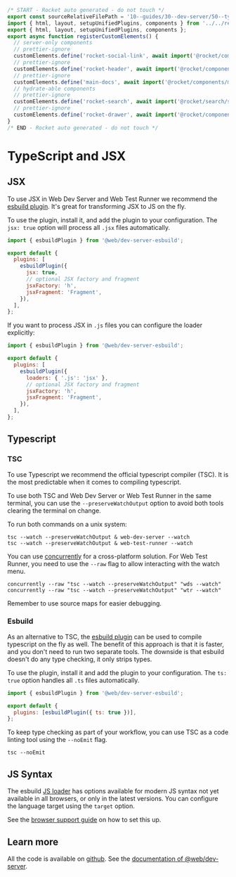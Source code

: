 ```js server
/* START - Rocket auto generated - do not touch */
export const sourceRelativeFilePath = '10--guides/30--dev-server/50--typescript-and-jsx.rocket.md';
import { html, layout, setupUnifiedPlugins, components } from '../../recursive.data.js';
export { html, layout, setupUnifiedPlugins, components };
export async function registerCustomElements() {
  // server-only components
  // prettier-ignore
  customElements.define('rocket-social-link', await import('@rocket/components/social-link.js').then(m => m.RocketSocialLink));
  // prettier-ignore
  customElements.define('rocket-header', await import('@rocket/components/header.js').then(m => m.RocketHeader));
  // prettier-ignore
  customElements.define('main-docs', await import('@rocket/components/main-docs.js').then(m => m.MainDocs));
  // hydrate-able components
  // prettier-ignore
  customElements.define('rocket-search', await import('@rocket/search/search.js').then(m => m.RocketSearch));
  // prettier-ignore
  customElements.define('rocket-drawer', await import('@rocket/components/drawer.js').then(m => m.RocketDrawer));
}
/* END - Rocket auto generated - do not touch */
```

# TypeScript and JSX

## JSX

To use JSX in Web Dev Server and Web Test Runner we recommend the [esbuild plugin](../../docs/dev-server/plugins/esbuild.md). It's great for transforming JSX to JS on the fly.

To use the plugin, install it, and add the plugin to your configuration. The `jsx: true` option will process all `.jsx` files automatically.

```js
import { esbuildPlugin } from '@web/dev-server-esbuild';

export default {
  plugins: [
    esbuildPlugin({
      jsx: true,
      // optional JSX factory and fragment
      jsxFactory: 'h',
      jsxFragment: 'Fragment',
    }),
  ],
};
```

If you want to process JSX in `.js` files you can configure the loader explicitly:

```js
import { esbuildPlugin } from '@web/dev-server-esbuild';

export default {
  plugins: [
    esbuildPlugin({
      loaders: { '.js': 'jsx' },
      // optional JSX factory and fragment
      jsxFactory: 'h',
      jsxFragment: 'Fragment',
    }),
  ],
};
```

## Typescript

### TSC

To use Typescript we recommend the official typescript compiler (TSC). It is the most predictable when it comes to compiling typescript.

To use both TSC and Web Dev Server or Web Test Runner in the same terminal, you can use the `--preserveWatchOutput` option to avoid both tools clearing the terminal on change.

To run both commands on a unix system:

```
tsc --watch --preserveWatchOutput & web-dev-server --watch
tsc --watch --preserveWatchOutput & web-test-runner --watch
```

You can use [concurrently](https://www.npmjs.com/package/concurrently) for a cross-platform solution. For Web Test Runner, you need to use the `--raw` flag to allow interacting with the watch menu.

```
concurrently --raw "tsc --watch --preserveWatchOutput" "wds --watch"
concurrently --raw "tsc --watch --preserveWatchOutput" "wtr --watch"
```

Remember to use source maps for easier debugging.

### Esbuild

As an alternative to TSC, the [esbuild plugin](../../docs/dev-server/plugins/esbuild.md) can be used to compile typescript on the fly as well. The benefit of this approach is that it is faster, and you don't need to run two separate tools. The downside is that esbuild doesn't do any type checking, it only strips types.

To use the plugin, install it and add the plugin to your configuration. The `ts: true` option handles all `.ts` files automatically.

```js
import { esbuildPlugin } from '@web/dev-server-esbuild';

export default {
  plugins: [esbuildPlugin({ ts: true })],
};
```

To keep type checking as part of your workflow, you can use TSC as a code linting tool using the `--noEmit` flag.

```
tsc --noEmit
```

## JS Syntax

The esbuild [JS loader](https://esbuild.github.io/content-types/#javascript) has options available for modern JS syntax not yet available in all browsers, or only in the latest versions. You can configure the language target using the `target` option.

See the [browser support guide](./browser-support.md) on how to set this up.

## Learn more

All the code is available on [github](https://github.com/modernweb-dev/example-projects/tree/master/guides/dev-server).
See the [documentation of @web/dev-server](../../docs/dev-server/overview.md).
